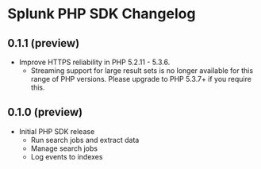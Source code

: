 # Splunk PHP SDK Changelog

## 0.1.1 (preview)

* Improve HTTPS reliability in PHP 5.2.11 - 5.3.6.
    * Streaming support for large result sets is no longer available for this
      range of PHP versions. Please upgrade to PHP 5.3.7+ if you require this.

## 0.1.0 (preview)

* Initial PHP SDK release
    * Run search jobs and extract data
    * Manage search jobs
    * Log events to indexes
